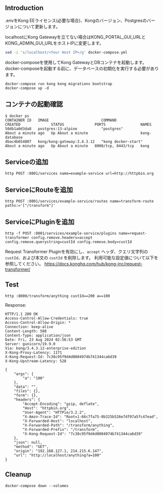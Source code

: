 ## Introduction
.envをKong EEライセンス(必要な場合)、Kongのバージョン、Postgresのバージョンについて更新します。

localhostにKong Gatewayを立てない場合はKONG_PORTAL_GUI_URLとKONG_ADMIN_GUI_URLをホストIPに変更します。

```sh
sed -i 's/localhost/<Your Host IP>/g' docker-compose.yml
```
docker-composeを使用してKong GatewayとDBコンテナを起動します。docker-composeを起動する前に、データベースの初期化を実行する必要があります。

```shell
docker-compose run kong kong migrations bootstrap
docker-compose up -d
```

## コンテナの起動確認

```shell
$ docker ps 
CONTAINER ID   IMAGE                        COMMAND               CREATED              STATUS              PORTS                NAMES
50db1a0d3da8   postgres:13-alpine           "postgres"            About a minute ago   Up About a minute                        kong-database
dbac4b654807   kong/kong-gateway:3.4.3.12   "kong docker-start"   About a minute ago   Up About a minute   8000/tcp, 8443/tcp   kong
```

## Serviceの追加

```shell
http POST :8001/services name=example-service url=http://httpbin.org
```

## ServiceにRouteを追加

```shell
http POST :8001/services/example-service/routes name=transform-route paths:='["/transform"]'
```

## ServiceにPluginを追加

```shell
http -f POST :8001/services/example-service/plugins name=request-transformer config.remove.headers=accept config.remove.querystring=custId config.remove.body=custId
```
Request Transformer Pluginを有効にし、`accept` ヘッダ、クエリ文字列の `custId`、および本文の `custId` を削除します。
利用可能な設定値について以下を参照してください。
https://docs.konghq.com/hub/kong-inc/request-transformer/

## Test

```shell
http :8000/transform/anything custId==200 a==100 
```

Response:

```shell
HTTP/1.1 200 OK
Access-Control-Allow-Credentials: true
Access-Control-Allow-Origin: *
Connection: keep-alive
Content-Length: 588
Content-Type: application/json
Date: Fri, 23 Aug 2024 02:56:53 GMT
Server: gunicorn/19.9.0
Via: kong/3.4.3.12-enterprise-edition
X-Kong-Proxy-Latency: 1171
X-Kong-Request-Id: 7c38c95f9d4d0004974b741344ca6d39
X-Kong-Upstream-Latency: 528

{
    "args": {
        "a": "100"
    },
    "data": "",
    "files": {},
    "form": {},
    "headers": {
        "Accept-Encoding": "gzip, deflate",
        "Host": "httpbin.org",
        "User-Agent": "HTTPie/3.2.2",
        "X-Amzn-Trace-Id": "Root=1-66c7fa75-0b325b526e7df97a5fc47ead",
        "X-Forwarded-Host": "localhost",
        "X-Forwarded-Path": "/transform/anything",
        "X-Forwarded-Prefix": "/transform",
        "X-Kong-Request-Id": "7c38c95f9d4d0004974b741344ca6d39"
    },
    "json": null,
    "method": "GET",
    "origin": "192.168.127.1, 214.215.6.147",
    "url": "http://localhost/anything?a=100"
}
```

## Cleanup

```shell
docker-compose down --volumes
```
